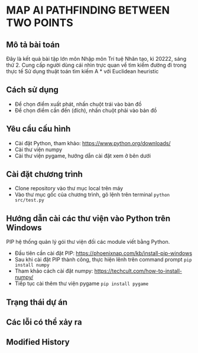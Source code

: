 # MAP AI PATHFINDING BETWEEN TWO POINTS

## Mô tả bài toán
Đây là kết quả bài tập lớn môn Nhập môn Trí tuệ Nhân tạo, kì 20222, sáng thứ 2.
Cung cấp người dùng cái nhìn trực quan về tìm kiếm đường đi trong thực tế
Sử dụng thuật toán tìm kiếm A * với Euclidean heuristic

## Cách sử dụng
- Để chọn điểm xuất phát, nhấn chuột trái vào bàn đồ
- Để chọn điểm cần đến (đích), nhấn chuột phải vào bản đồ

## Yêu cầu cấu hình
- Cài đặt Python, tham khảo: https://www.python.org/downloads/
- Cài thư viện numpy
- Cài thư viện pygame, hướng dẫn cài đặt xem ở bên dưới

## Cài đặt chương trình
- Clone repository vào thư mục local trên máy
- Vào thư mục gốc của chương trình, gõ lệnh trên terminal ` python src/test.py `

## Hướng dẫn cài các thư viện vào Python trên Windows
PIP hệ thống quản lý gói thư viện đối các module viết bằng Python.
- Đầu tiên cần cài đặt PIP: https://phoenixnap.com/kb/install-pip-windows
- Sau khi cài đặt PIP thành công, thực hiện lênh trên command prompt
` pip install numpy `
- Tham khảo cách cài đặt numpy: https://techcult.com/how-to-install-numpy/
- Tiếp tục cài thêm thư viện pygame
` pip install pygame `

## Trạng thái dự án

## Các lỗi có thể xảy ra

## Modified History
